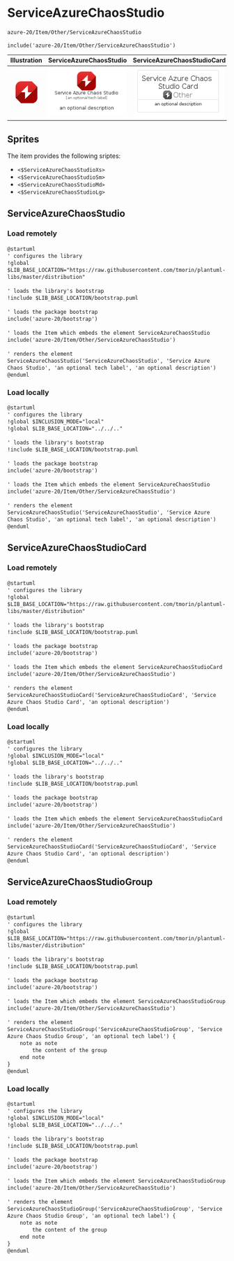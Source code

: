 # ServiceAzureChaosStudio


```text
azure-20/Item/Other/ServiceAzureChaosStudio
```

```text
include('azure-20/Item/Other/ServiceAzureChaosStudio')
```



| Illustration | ServiceAzureChaosStudio | ServiceAzureChaosStudioCard | ServiceAzureChaosStudioGroup |
| :---: | :---: | :---: | :---: |
| ![illustration for Illustration](../../../azure-20/Item/Other/ServiceAzureChaosStudio.png) | ![illustration for ServiceAzureChaosStudio](../../../azure-20/Item/Other/ServiceAzureChaosStudio.Local.png) | ![illustration for ServiceAzureChaosStudioCard](../../../azure-20/Item/Other/ServiceAzureChaosStudioCard.Local.png) | ![illustration for ServiceAzureChaosStudioGroup](../../../azure-20/Item/Other/ServiceAzureChaosStudioGroup.Local.png) |



## Sprites
The item provides the following sriptes:

- `<$ServiceAzureChaosStudioXs>`
- `<$ServiceAzureChaosStudioSm>`
- `<$ServiceAzureChaosStudioMd>`
- `<$ServiceAzureChaosStudioLg>`





## ServiceAzureChaosStudio

### Load remotely
```plantuml
@startuml
' configures the library
!global $LIB_BASE_LOCATION="https://raw.githubusercontent.com/tmorin/plantuml-libs/master/distribution"

' loads the library's bootstrap
!include $LIB_BASE_LOCATION/bootstrap.puml

' loads the package bootstrap
include('azure-20/bootstrap')

' loads the Item which embeds the element ServiceAzureChaosStudio
include('azure-20/Item/Other/ServiceAzureChaosStudio')

' renders the element
ServiceAzureChaosStudio('ServiceAzureChaosStudio', 'Service Azure Chaos Studio', 'an optional tech label', 'an optional description')
@enduml
```

### Load locally
```plantuml
@startuml
' configures the library
!global $INCLUSION_MODE="local"
!global $LIB_BASE_LOCATION="../../.."

' loads the library's bootstrap
!include $LIB_BASE_LOCATION/bootstrap.puml

' loads the package bootstrap
include('azure-20/bootstrap')

' loads the Item which embeds the element ServiceAzureChaosStudio
include('azure-20/Item/Other/ServiceAzureChaosStudio')

' renders the element
ServiceAzureChaosStudio('ServiceAzureChaosStudio', 'Service Azure Chaos Studio', 'an optional tech label', 'an optional description')
@enduml
```

## ServiceAzureChaosStudioCard

### Load remotely
```plantuml
@startuml
' configures the library
!global $LIB_BASE_LOCATION="https://raw.githubusercontent.com/tmorin/plantuml-libs/master/distribution"

' loads the library's bootstrap
!include $LIB_BASE_LOCATION/bootstrap.puml

' loads the package bootstrap
include('azure-20/bootstrap')

' loads the Item which embeds the element ServiceAzureChaosStudioCard
include('azure-20/Item/Other/ServiceAzureChaosStudio')

' renders the element
ServiceAzureChaosStudioCard('ServiceAzureChaosStudioCard', 'Service Azure Chaos Studio Card', 'an optional description')
@enduml
```

### Load locally
```plantuml
@startuml
' configures the library
!global $INCLUSION_MODE="local"
!global $LIB_BASE_LOCATION="../../.."

' loads the library's bootstrap
!include $LIB_BASE_LOCATION/bootstrap.puml

' loads the package bootstrap
include('azure-20/bootstrap')

' loads the Item which embeds the element ServiceAzureChaosStudioCard
include('azure-20/Item/Other/ServiceAzureChaosStudio')

' renders the element
ServiceAzureChaosStudioCard('ServiceAzureChaosStudioCard', 'Service Azure Chaos Studio Card', 'an optional description')
@enduml
```

## ServiceAzureChaosStudioGroup

### Load remotely
```plantuml
@startuml
' configures the library
!global $LIB_BASE_LOCATION="https://raw.githubusercontent.com/tmorin/plantuml-libs/master/distribution"

' loads the library's bootstrap
!include $LIB_BASE_LOCATION/bootstrap.puml

' loads the package bootstrap
include('azure-20/bootstrap')

' loads the Item which embeds the element ServiceAzureChaosStudioGroup
include('azure-20/Item/Other/ServiceAzureChaosStudio')

' renders the element
ServiceAzureChaosStudioGroup('ServiceAzureChaosStudioGroup', 'Service Azure Chaos Studio Group', 'an optional tech label') {
    note as note
        the content of the group
    end note
}
@enduml
```

### Load locally
```plantuml
@startuml
' configures the library
!global $INCLUSION_MODE="local"
!global $LIB_BASE_LOCATION="../../.."

' loads the library's bootstrap
!include $LIB_BASE_LOCATION/bootstrap.puml

' loads the package bootstrap
include('azure-20/bootstrap')

' loads the Item which embeds the element ServiceAzureChaosStudioGroup
include('azure-20/Item/Other/ServiceAzureChaosStudio')

' renders the element
ServiceAzureChaosStudioGroup('ServiceAzureChaosStudioGroup', 'Service Azure Chaos Studio Group', 'an optional tech label') {
    note as note
        the content of the group
    end note
}
@enduml
```

